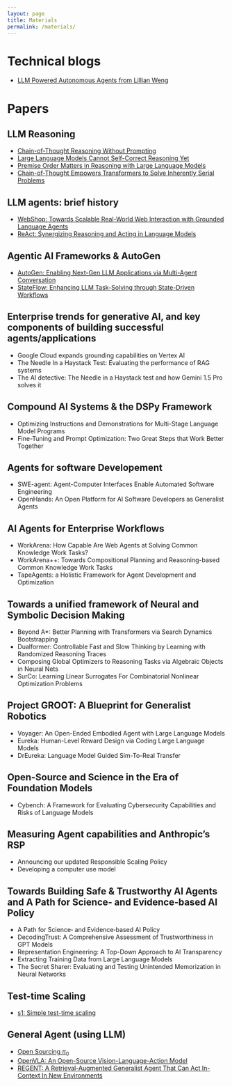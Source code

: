```yaml
---
layout: page
title: Materials
permalink: /materials/
---
```



Technical blogs
=====
- [LLM Powered Autonomous Agents from Lillian Weng](https://lilianweng.github.io/posts/2023-06-23-agent/)

Papers
=====

LLM Reasoning
---
- [Chain-of-Thought Reasoning Without Prompting](https://arxiv.org/abs/2402.10200)
- [Large Language Models Cannot Self-Correct Reasoning Yet](https://arxiv.org/abs/2310.01798)
- [Premise Order Matters in Reasoning with Large Language Models](https://arxiv.org/abs/2402.08939)
- [Chain-of-Thought Empowers Transformers to Solve Inherently Serial Problems](https://arxiv.org/abs/2402.12875)

LLM agents: brief history
---
- [WebShop: Towards Scalable Real-World Web Interaction with Grounded Language Agents](https://arxiv.org/abs/2207.01206)
- [ReAct: Synergizing Reasoning and Acting in Language Models](https://arxiv.org/abs/2210.03629)

Agentic AI Frameworks & AutoGen
---
- [AutoGen: Enabling Next-Gen LLM Applications via Multi-Agent Conversation](https://arxiv.org/abs/2308.08155)
- [StateFlow: Enhancing LLM Task-Solving through State-Driven Workflows](https://arxiv.org/abs/2403.11322)

Enterprise trends for generative AI, and key components of building successful agents/applications
---
- Google Cloud expands grounding capabilities on Vertex AI
- The Needle In a Haystack Test: Evaluating the performance of RAG systems
- The AI detective: The Needle in a Haystack test and how Gemini 1.5 Pro solves it

Compound AI Systems & the DSPy Framework
---
- Optimizing Instructions and Demonstrations for Multi-Stage Language Model Programs
- Fine-Tuning and Prompt Optimization: Two Great Steps that Work Better Together

Agents for software Developement
---
- SWE-agent: Agent-Computer Interfaces Enable Automated Software Engineering
- OpenHands: An Open Platform for AI Software Developers as Generalist Agents

AI Agents for Enterprise Workflows
---
- WorkArena: How Capable Are Web Agents at Solving Common Knowledge Work Tasks?
- WorkArena++: Towards Compositional Planning and Reasoning-based Common Knowledge Work Tasks
- TapeAgents: a Holistic Framework for Agent Development and Optimization

Towards a unified framework of Neural and Symbolic Decision Making
---
- Beyond A*: Better Planning with Transformers via Search Dynamics Bootstrapping
- Dualformer: Controllable Fast and Slow Thinking by Learning with Randomized Reasoning Traces
- Composing Global Optimizers to Reasoning Tasks via Algebraic Objects in Neural Nets
- SurCo: Learning Linear Surrogates For Combinatorial Nonlinear Optimization Problems

Project GROOT: A Blueprint for Generalist Robotics
---
- Voyager: An Open-Ended Embodied Agent with Large Language Models
- Eureka: Human-Level Reward Design via Coding Large Language Models
- DrEureka: Language Model Guided Sim-To-Real Transfer

Open-Source and Science in the Era of Foundation Models
---
- Cybench: A Framework for Evaluating Cybersecurity Capabilities and Risks of Language Models

Measuring Agent capabilities and Anthropic’s RSP
---
- Announcing our updated Responsible Scaling Policy
- Developing a computer use model

Towards Building Safe & Trustworthy AI Agents and A Path for Science‑ and Evidence‑based AI Policy
---
- A Path for Science‑ and Evidence‑based AI Policy
- DecodingTrust: A Comprehensive Assessment of Trustworthiness in GPT Models
- Representation Engineering: A Top-Down Approach to AI Transparency
- Extracting Training Data from Large Language Models
- The Secret Sharer: Evaluating and Testing Unintended Memorization in Neural Networks

Test-time Scaling
---
- [s1: Simple test-time scaling](https://arxiv.org/abs/2501.19393)

General Agent (using LLM)
---
- [Open Sourcing $\pi_0$](https://www.pi.website/blog/openpi)
- [OpenVLA: An Open-Source Vision-Language-Action Model](https://arxiv.org/abs/2406.09246)
- [REGENT: A Retrieval-Augmented Generalist Agent That Can Act In-Context In New Environments](https://arxiv.org/abs/2412.04759)

